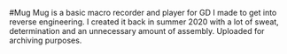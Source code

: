 #Mug
Mug is a basic macro recorder and player for GD I made to get into reverse engineering. I created it back in summer 2020 with a lot of sweat, determination and an unnecessary amount of assembly.
Uploaded for archiving purposes.
